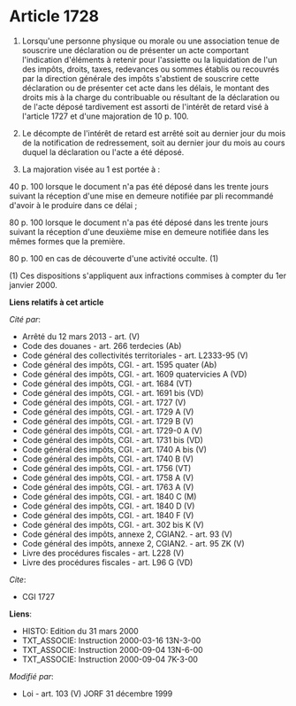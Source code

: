 # Article 1728

1. Lorsqu'une personne physique ou morale ou une association tenue de souscrire une déclaration ou de présenter un acte
comportant l'indication d'éléments à retenir pour l'assiette ou la liquidation de l'un des impôts, droits, taxes, redevances
ou sommes établis ou recouvrés par la direction générale des impôts s'abstient de souscrire cette déclaration ou de présenter
cet acte dans les délais, le montant des droits mis à la charge du contribuable ou résultant de la déclaration ou de l'acte
déposé tardivement est assorti de l'intérêt de retard visé à l'article 1727 et d'une majoration de 10 p. 100.

2. Le décompte de l'intérêt de retard est arrêté soit au dernier jour du mois de la notification de redressement, soit au
dernier jour du mois au cours duquel la déclaration ou l'acte a été déposé.

3. La majoration visée au 1 est portée à : 

40 p. 100 lorsque le document n'a pas été déposé dans les trente jours suivant la réception d'une mise en demeure notifiée
par pli recommandé d'avoir à le produire dans ce délai ; 

80 p. 100 lorsque le document n'a pas été déposé dans les trente jours suivant la réception d'une deuxième mise en demeure
notifiée dans les mêmes formes que la première.

80 p. 100 en cas de découverte d'une activité occulte. (1)

(1) Ces dispositions s'appliquent aux infractions commises à compter du 1er janvier 2000.

**Liens relatifs à cet article**

_Cité par_:

  - Arrêté du 12 mars 2013 - art. (V)
  - Code des douanes - art. 266 terdecies (Ab)
  - Code général des collectivités territoriales - art. L2333-95 (V)
  - Code général des impôts, CGI. - art. 1595 quater (Ab)
  - Code général des impôts, CGI. - art. 1609 quatervicies A (VD)
  - Code général des impôts, CGI. - art. 1684 (VT)
  - Code général des impôts, CGI. - art. 1691 bis (VD)
  - Code général des impôts, CGI. - art. 1727 (V)
  - Code général des impôts, CGI. - art. 1729 A (V)
  - Code général des impôts, CGI. - art. 1729 B (V)
  - Code général des impôts, CGI. - art. 1729-0 A (V)
  - Code général des impôts, CGI. - art. 1731 bis (VD)
  - Code général des impôts, CGI. - art. 1740 A bis (V)
  - Code général des impôts, CGI. - art. 1740 B (V)
  - Code général des impôts, CGI. - art. 1756 (VT)
  - Code général des impôts, CGI. - art. 1758 A (V)
  - Code général des impôts, CGI. - art. 1763 A (V)
  - Code général des impôts, CGI. - art. 1840 C (M)
  - Code général des impôts, CGI. - art. 1840 D (V)
  - Code général des impôts, CGI. - art. 1840 F (V)
  - Code général des impôts, CGI. - art. 302 bis K (V)
  - Code général des impôts, annexe 2, CGIAN2. - art. 93 (V)
  - Code général des impôts, annexe 2, CGIAN2. - art. 95 ZK (V)
  - Livre des procédures fiscales - art. L228 (V)
  - Livre des procédures fiscales - art. L96 G (VD)

_Cite_:

  - CGI 1727

**Liens**:

  - HISTO: Edition du 31 mars 2000
  - TXT_ASSOCIE: Instruction 2000-03-16 13N-3-00
  - TXT_ASSOCIE: Instruction 2000-09-04 13N-6-00
  - TXT_ASSOCIE: Instruction 2000-09-04 7K-3-00

_Modifié par_:

  - Loi - art. 103 (V) JORF 31 décembre 1999
